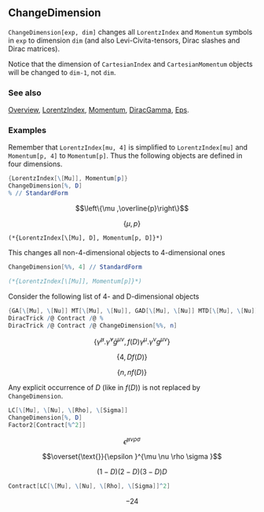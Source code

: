 ## ChangeDimension

`ChangeDimension[exp, dim]` changes all `LorentzIndex` and `Momentum` symbols in `exp` to dimension `dim` (and also Levi-Civita-tensors, Dirac slashes and Dirac matrices).

Notice that the dimension of `CartesianIndex` and `CartesianMomentum` objects will be changed to `dim-1`, not `dim`.

### See also

[Overview](Extra/FeynCalc.md), [LorentzIndex](LorentzIndex.md), [Momentum](Momentum.md), [DiracGamma](DiracGamma.md), [Eps](Eps.md).

### Examples

Remember that `LorentzIndex[mu, 4]` is simplified to `LorentzIndex[mu]` and `Momentum[p, 4]` to `Momentum[p]`. Thus the following objects are defined in four dimensions.

```mathematica
{LorentzIndex[\[Mu]], Momentum[p]}
ChangeDimension[%, D]
% // StandardForm
```

$$\left\{\mu ,\overline{p}\right\}$$

$$\{\mu ,p\}$$

```
(*{LorentzIndex[\[Mu], D], Momentum[p, D]}*)
```

This changes all non-4-dimensional objects to 4-dimensional ones

```mathematica
ChangeDimension[%%, 4] // StandardForm

(*{LorentzIndex[\[Mu]], Momentum[p]}*)
```

Consider the following list of 4- and D-dimensional objects

```mathematica
{GA[\[Mu], \[Nu]] MT[\[Mu], \[Nu]], GAD[\[Mu], \[Nu]] MTD[\[Mu], \[Nu]] f[D]}
DiracTrick /@ Contract /@ %
DiracTrick /@ Contract /@ ChangeDimension[%%, n]
```

$$\left\{\bar{\gamma }^{\mu }.\bar{\gamma }^{\nu } \bar{g}^{\mu \nu },f(D) \gamma ^{\mu }.\gamma ^{\nu } g^{\mu \nu }\right\}$$

$$\{4,D f(D)\}$$

$$\{n,n f(D)\}$$

Any explicit occurrence of $D$ (like in $f(D)$) is not replaced by `ChangeDimension`.

```mathematica
LC[\[Mu], \[Nu], \[Rho], \[Sigma]]
ChangeDimension[%, D]
Factor2[Contract[%^2]]
```

$$\bar{\epsilon }^{\mu \nu \rho \sigma }$$

$$\overset{\text{}}{\epsilon }^{\mu \nu \rho \sigma }$$

$$(1-D) (2-D) (3-D) D$$

```mathematica
Contract[LC[\[Mu], \[Nu], \[Rho], \[Sigma]]^2]
```

$$-24$$
